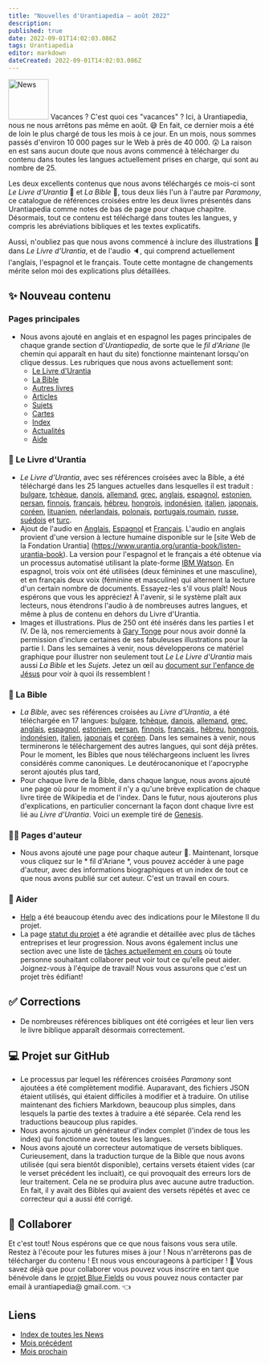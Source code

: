 ```yaml
---
title: "Nouvelles d'Urantiapedia — août 2022"
description: 
published: true
date: 2022-09-01T14:02:03.086Z
tags: Urantiapedia
editor: markdown
dateCreated: 2022-09-01T14:02:03.086Z
---
```


<img src="/_assets/svg/icon-news.svg" alt="News" style="width: 80px;"> Vacances ? C'est quoi ces "vacances" ? Ici, à Urantiapedia, nous ne nous arrêtons pas même en août. :sweat_smile: En fait, ce dernier mois a été de loin le plus chargé de tous les mois à ce jour. En un mois, nous sommes passés d'environ 10 000 pages sur le Web à près de 40 000. :astonished: La raison en est sans aucun doute que nous avons commencé à télécharger du contenu dans toutes les langues actuellement prises en charge, qui sont au nombre de 25.

Les deux excellents contenus que nous avons téléchargés ce mois-ci sont *Le Livre d'Urantia* :blue_book: et *La Bible* :closed_book:, tous deux liés l'un à l'autre par *Paramony*, ce catalogue de références croisées entre les deux livres présentés dans Urantiapedia comme notes de bas de page pour chaque chapitre. Désormais, tout ce contenu est téléchargé dans toutes les langues, y compris les abréviations bibliques et les textes explicatifs.

Aussi, n'oubliez pas que nous avons commencé à inclure des illustrations :sunrise_over_mountains: dans *Le Livre d'Urantia*, et de l'audio :speaker:, qui comprend actuellement l'anglais, l'espagnol et le français. Toute cette montagne de changements mérite selon moi des explications plus détaillées.

## :sparkles: Nouveau contenu


### Pages principales

- Nous avons ajouté en anglais et en espagnol les pages principales de chaque grande section d'*Urantiapedia*, de sorte que le *fil d'Ariane* (le chemin qui apparaît en haut du site) fonctionne maintenant lorsqu'on clique dessus. Les rubriques que nous avons actuellement sont:
  - [Le ​​Livre d'Urantia](/fr/The_Urantia_Book)
  - [La Bible](/fr/Bible)
  - [Autres livres](/en/book)
  - [Articles](/en/article)
  - [Sujets](/en/topic)
  - [Cartes](/en/map)
  - [Index](/en/index)
  - [Actualités](/fr/news)
  - [Aide](/fr/help)

### :blue_book: Le Livre d'Urantia

- *Le Livre d'Urantia*, avec ses références croisées avec la Bible, a été téléchargé dans les 25 langues actuelles dans lesquelles il est traduit : [bulgare](/bg/The_Urantia_Book), [tchèque](/cs/The_Urantia_Book), [danois](/da/The_Urantia_Book), [allemand](/de/The_Urantia_Book), [grec](/el/The_Urantia_Book), [anglais](/en/The_Urantia_Book), [espagnol](/es/The_Urantia_Book ), [estonien](/et/The_Urantia_Book), [persan](/fa/The_Urantia_Book), [finnois](/fi/The_Urantia_Book), [français](/fr/The_Urantia_Book), [hébreu](/he/The_Urantia_Book), [hongrois](/hu/The_Urantia_Book), [indonésien](/id/The_Urantia_Book), [italien](/it/The_Urantia_Book), [japonais](/ja/The_Urantia_Book), [coréen](/ko/The_Urantia_Book ), [lituanien](/lt/The_Urantia_Book), [néerlandais](/nl/The_Urantia_Book), [polonais](/pl/The_Urantia_Book), [portugais](/pt/The_Urantia_Book),[roumain](/ro/The_Urantia_Book), [russe](/ru/The_Urantia_Book), [suédois](/sv/The_Urantia_Book) et [turc](/tr/The_Urantia_Book).
- Ajout de l'audio en [Anglais](/en/The_Urantia_Book/0), [Espagnol](/es/The_Urantia_Book/0) et [Français](/fr/The_Urantia_Book/0). L'audio en anglais provient d'une version à lecture humaine disponible sur le [site Web de la Fondation Urantia] (https://www.urantia.org/urantia-book/listen-urantia-book). La version pour l'espagnol et le français a été obtenue via un processus automatisé utilisant la plate-forme [IBM Watson](https://www.ibm.com/es-es/cloud/watson-speech-to-text). En espagnol, trois voix ont été utilisées (deux féminines et une masculine), et en français deux voix (féminine et masculine) qui alternent la lecture d'un certain nombre de documents. Essayez-les s'il vous plaît! Nous espérons que vous les appréciez! À l'avenir, si le système plaît aux lecteurs, nous étendrons l'audio à de nombreuses autres langues, et même à plus de contenu en dehors du Livre d'Urantia.
- Images et illustrations. Plus de 250 ont été insérés dans les parties I et IV. De là, nos remerciements à [Gary Tonge](https://visionafar.com/) pour nous avoir donné la permission d'inclure certaines de ses fabuleuses illustrations pour la partie I. Dans les semaines à venir, nous développerons ce matériel graphique pour illustrer non seulement tout *Le Le Livre d'Urantia* mais aussi *La Bible* et les *Sujets*. Jetez un œil au [document sur l'enfance de Jésus](/en/The_Urantia_Book/123) pour voir à quoi ils ressemblent !

### :closed_book: La Bible

- *La Bible*, avec ses références croisées au *Livre d'Urantia*, a été téléchargée en 17 langues: [bulgare](/bg/index/bible), [tchèque](/cs/index/bible), [danois](/da/index/bible), [allemand](/de/index/bible), [grec](/el/index/bible), [anglais](/en/index/bible), [espagnol](/es/index/bible), [estonien](/et/index/bible), [persan](/fa/index/bible), [finnois](/fi/index/bible), [français ](/fr/index/bible), [hébreu](/he/index/bible), [hongrois](/hu/index/bible), [indonésien](/id/index/bible), [italien](/it/index/bible), [japonais](/ja/index/bible) et [coréen](/ko/index/bible). Dans les semaines à venir, nous terminerons le téléchargement des autres langues, qui sont déjà prêtes. Pour le moment, les Bibles que nous téléchargeons incluent les livres considérés comme canoniques. Le deutérocanonique et l'apocryphe seront ajoutés plus tard,
- Pour chaque livre de la Bible, dans chaque langue, nous avons ajouté une page où pour le moment il n'y a qu'une brève explication de chaque livre tirée de Wikipedia et de l'index. Dans le futur, nous ajouterons plus d'explications, en particulier concernant la façon dont chaque livre est lié au *Livre d'Urantia*. Voici un exemple tiré de [Genesis](/en/Bible/Genesis).

### :woman_technologist: Pages d'auteur

- Nous avons ajouté une page pour chaque auteur :older_man:. Maintenant, lorsque vous cliquez sur le * fil d'Ariane *, vous pouvez accéder à une page d'auteur, avec des informations biographiques et un index de tout ce que nous avons publié sur cet auteur. C'est un travail en cours.

### :notebook: Aider

- [Help](/fr/help) a été beaucoup étendu avec des indications pour le Milestone II du projet.
- La page [statut du projet](/fr/help/status) a été agrandie et détaillée avec plus de tâches entreprises et leur progression. Nous avons également inclus une section avec une liste de [tâches actuellement en cours](/fr/help/status#tâches-planifiées) où toute personne souhaitant collaborer peut voir tout ce qu'elle peut aider. Joignez-vous à l'équipe de travail! Nous vous assurons que c'est un projet très édifiant!

## :white_check_mark: Corrections

- De nombreuses références bibliques ont été corrigées et leur lien vers le livre biblique apparaît désormais correctement.

## :computer: Projet sur GitHub

- Le processus par lequel les références croisées *Paramony* sont ajoutées a été complètement modifié. Auparavant, des fichiers JSON étaient utilisés, qui étaient difficiles à modifier et à traduire. On utilise maintenant des fichiers Markdown, beaucoup plus simples, dans lesquels la partie des textes à traduire a été séparée. Cela rend les traductions beaucoup plus rapides.
- Nous avons ajouté un générateur d'index complet (l'index de tous les index) qui fonctionne avec toutes les langues.
- Nous avons ajouté un correcteur automatique de versets bibliques. Curieusement, dans la traduction turque de la Bible que nous avons utilisée (qui sera bientôt disponible), certains versets étaient vides (car le verset précédent les incluait), ce qui provoquait des erreurs lors de leur traitement. Cela ne se produira plus avec aucune autre traduction. En fait, il y avait des Bibles qui avaient des versets répétés et avec ce correcteur qui a aussi été corrigé.

## :blue_heart: Collaborer

Et c'est tout! Nous espérons que ce que nous faisons vous sera utile. Restez à l'écoute pour les futures mises à jour ! Nous n'arrêterons pas de télécharger du contenu ! Et nous vous encourageons à participer ! :blue_heart: Vous savez déjà que pour collaborer vous pouvez vous inscrire en tant que bénévole dans le [projet Blue Fields](https://blue-fields.netlify.app/projects/292396532506821125) ou vous pouvez nous contacter par email à urantiapedia@ gmail.com. :point_left:

## Liens

- [Index de toutes les News](/fr/news)
- [Mois précédent](/fr/news/2022/07)
- [Mois prochain](/fr/news/2022/09)